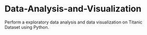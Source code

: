 # Data-Analysis-and-Visualization
Perform a exploratory data analysis and data visualization on Titanic Dataset using Python.
